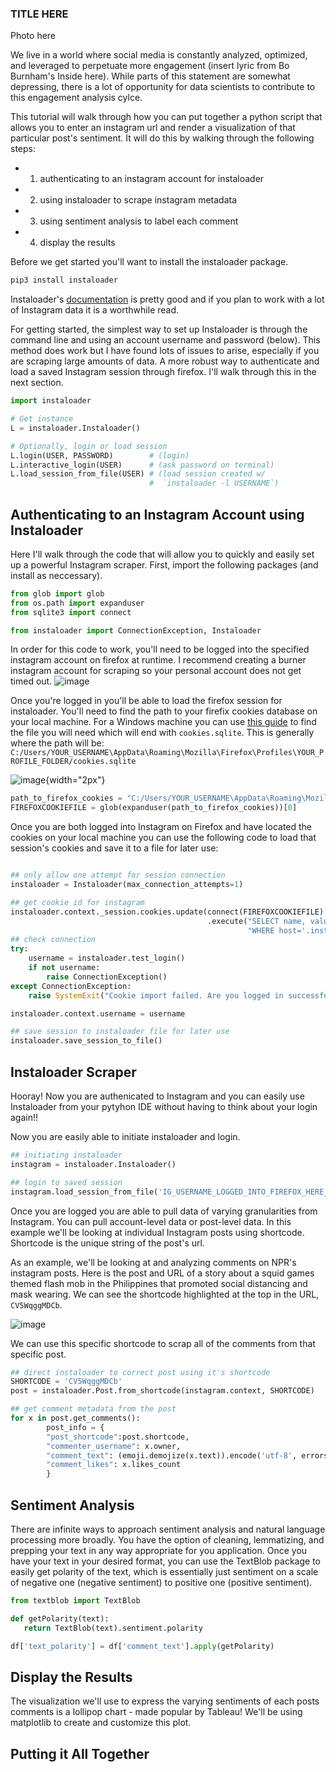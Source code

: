 
### TITLE HERE

Photo here 

We live in a world where social media is constantly analyzed, optimized, and leveraged to perpetuate more engagement (insert lyric from Bo Burnham's Inside here). While parts of this statement are somewhat depressing, there is a lot of opportunity for data scientists to contribute to this engagement analysis cylce. 

This tutorial will walk through how you can put together a python script that allows you to enter an instagram url and render a visualization of that particular post's sentiment. It will do this by walking through the following steps:
- 1. authenticating to an instagram account for instaloader 
- 2. using instaloader to scrape instagram metadata
- 3. using sentiment analysis to label each comment
- 4. display the results 

Before we get started you'll want to install the instaloader package.
```python
pip3 install instaloader

```
Instaloader's [documentation](https://instaloader.github.io/) is pretty good and if you plan to work with a lot of Instagram data it is a worthwhile read. 

For getting started, the simplest way to set up Instaloader is through the command line and using an account username and password (below). This method does work but I have found lots of issues to arise, especially if you are scraping large amounts of data. A more robust way to authenticate and load a saved Instagram session through firefox. I'll walk through this in the next section. 
```python
import instaloader

# Get instance
L = instaloader.Instaloader()

# Optionally, login or load session
L.login(USER, PASSWORD)        # (login)
L.interactive_login(USER)      # (ask password on terminal)
L.load_session_from_file(USER) # (load session created w/
                               #  `instaloader -l USERNAME`)
```



## Authenticating to an Instagram Account using Instaloader
Here I'll walk through the code that will allow you to quickly and easily set up a powerful Instagram scraper. First, import the following packages (and install as neccessary). 
```python
from glob import glob
from os.path import expanduser
from sqlite3 import connect

from instaloader import ConnectionException, Instaloader
```
In order for this code to work, you'll need to be logged into the specified instagram account on firefox at runtime. I recommend creating a burner instagram account for scraping so your personal account does not get timed out. 
![image](https://user-images.githubusercontent.com/14099908/140822121-10564cc1-bd6f-469e-b92c-ed45647b9cf9.png)

Once you're logged in you'll be able to load the firefox session for instaloader. You'll need to find the path to your firefix cookies database on your local machine. For a Windows machine you can use [this guide](https://www.digitalcitizen.life/cookies-location-windows-10/) to find the file you will need which will end with `cookies.sqlite`. This is generally where the path will be: `C:/Users/YOUR_USERNAME\AppData\Roaming\Mozilla\Firefox\Profiles\YOUR_PROFILE_FOLDER/cookies.sqlite`

![image](https://user-images.githubusercontent.com/14099908/140823874-d729675d-bc03-4885-b050-5e2f81b28610.png){width="2px"}


``` python
path_to_firefox_cookies = "C:/Users/YOUR_USERNAME\AppData\Roaming\Mozilla\Firefox\Profiles\YOUR_PROFILE_FOLDER/cookies.sqlite"
FIREFOXCOOKIEFILE = glob(expanduser(path_to_firefox_cookies))[0]
```

Once you are both logged into Instagram on Firefox and have located the cookies on your local machine you can use the following code to load that session's cookies and save it to a file for later use:

```python

## only allow one attempt for session connection
instaloader = Instaloader(max_connection_attempts=1)

## get cookie id for instagram
instaloader.context._session.cookies.update(connect(FIREFOXCOOKIEFILE)
                                            .execute("SELECT name, value FROM moz_cookies "
                                                     "WHERE host='.instagram.com'"))
## check connection
try:
    username = instaloader.test_login()
    if not username:
        raise ConnectionException()
except ConnectionException:
    raise SystemExit("Cookie import failed. Are you logged in successfully in Firefox?")

instaloader.context.username = username

## save session to instaloader file for later use
instaloader.save_session_to_file()
```


## Instaloader Scraper
Hooray! Now you are authenicated to Instagram and you can easily use Instaloader from your pytyhon IDE without having to think about your login again!! 

Now you are easily able to initiate instaloader and login.

```python
## initiating instaloader
instagram = instaloader.Instaloader()

## login to saved session
instagram.load_session_from_file('IG_USERNAME_LOGGED_INTO_FIREFOX_HERE_')
```
Once you are logged you are able to pull data of varying granularities from Instagram. You can pull account-level data or post-level data. In this example we'll be looking at individual Instagram posts using shortcode. Shortcode is the unique string of the post's url. 

As an example, we'll be looking at and analyzing comments on NPR's instagram posts. Here is the post and URL of a story about a squid games themed flash mob in the Philippines that promoted social distancing and mask wearing. We can see the shortcode highlighted at the top in the URL, `CV5WqggMDCb`.

![image](https://user-images.githubusercontent.com/14099908/140842335-f61b802c-c294-4691-9222-a741ee05c51f.png)

We can use this specific shortcode to scrap all of the comments from that specific post. 

```python
## direct instaloader to correct post using it's shortcode
SHORTCODE = 'CV5WqggMDCb'
post = instaloader.Post.from_shortcode(instagram.context, SHORTCODE)

## get comment metadata from the post
for x in post.get_comments():
        post_info = {
        "post_shortcode":post.shortcode,
        "commenter_username": x.owner,
        "comment_text": (emoji.demojize(x.text)).encode('utf-8', errors='ignore').decode() if x.text else "",
        "comment_likes": x.likes_count
        }
```




## Sentiment Analysis
There are infinite ways to approach sentiment analysis and natural language processing more broadly. You have the option of cleaning, lemmatizing, and prepping your text in any way appropriate for you application. Once you have your text in your desired format, you can use the TextBlob package to easily get polarity of the text, which is essentially just sentiment on a scale of negative one (negative sentiment) to positive one (positive sentiment). 

```python
from textblob import TextBlob

def getPolarity(text):
   return TextBlob(text).sentiment.polarity

df['text_polarity'] = df['comment_text'].apply(getPolarity)
  ```


## Display the Results
The visualization we'll use to express the varying sentiments of each posts comments is a lollipop chart - made popular by Tableau! We'll be using matplotlib to create and customize this plot.




## Putting it All Together 
